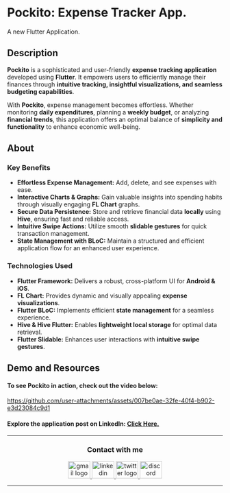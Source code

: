 # Pockito: Expense Tracker App.
A new Flutter Application.


## **Description**
**Pockito** is a sophisticated and user-friendly **expense tracking application** developed using **Flutter**. It empowers users to efficiently manage their finances through **intuitive tracking, insightful visualizations, and seamless budgeting capabilities**. 

With **Pockito**, expense management becomes effortless. Whether monitoring **daily expenditures**, planning a **weekly budget**, or analyzing **financial trends**, this application offers an optimal balance of **simplicity and functionality** to enhance economic well-being.


## **About**
### **Key Benefits**
- **Effortless Expense Management:** Add, delete, and see expenses with ease.
- **Interactive Charts & Graphs:** Gain valuable insights into spending habits through visually engaging **FL Chart** graphs.
- **Secure Data Persistence:** Store and retrieve financial data **locally** using **Hive**, ensuring fast and reliable access.
- **Intuitive Swipe Actions:** Utilize smooth **slidable gestures** for quick transaction management.
- **State Management with BLoC:** Maintain a structured and efficient application flow for an enhanced user experience.


### **Technologies Used**
- **Flutter Framework:** Delivers a robust, cross-platform UI for **Android & iOS**.
- **FL Chart:** Provides dynamic and visually appealing **expense visualizations**.
- **Flutter BLoC:** Implements efficient **state management** for a seamless experience.
- **Hive & Hive Flutter:** Enables **lightweight local storage** for optimal data retrieval.
- **Flutter Slidable:** Enhances user interactions with **intuitive swipe gestures**.


## Demo and Resources
#### To see **Pockito** in action, check out the video below:
https://github.com/user-attachments/assets/007be0ae-32fe-40f4-b902-e3d23084c9d1


#### Explore the application post on LinkedIn: <a target="_blank" href="*************"> Click Here. </a>

-----

<h3 align="center">
    Contact with me
</h3>

<div align="center">
  <a href="mailto:a7medhanyshokry@gmail.com" target="_blank">
    <img src="https://skillicons.dev/icons?i=gmail&theme=light" width="52" height="40" alt="gmail logo"/> 
  </a>
  <a href="https://www.linkedin.com/in/theahmedhany/" target="_blank">
    <img src="https://skillicons.dev/icons?i=linkedin&theme=dark" width="52" height="40" alt="linkedin logo"/>
  </a>
  <a href="https://x.com/theahmedhany" target="_blank">
    <img src="https://skillicons.dev/icons?i=twitter&theme=dark" width="52" height="40" alt="twitter logo"/>
  </a>
  <a href="https://discord.gg/wPFYxGFA" target="_blank">
    <img src="https://skillicons.dev/icons?i=discord&theme=dark" width="52" height="40" alt="discord logo"/>
  </a>
</div>

-----

